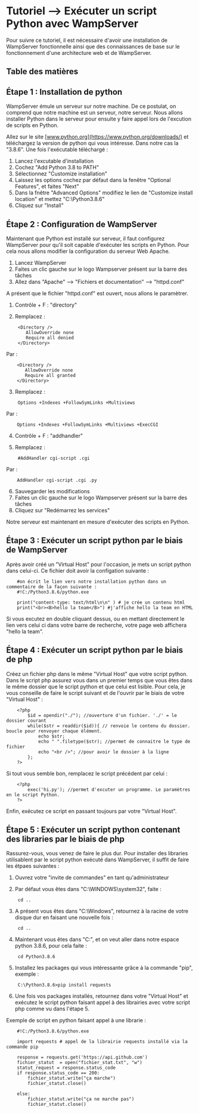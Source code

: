 # Tutoriel --> Exécuter un script Python avec WampServer

Pour suivre ce tutoriel, il est nécessaire d'avoir une installation de WampServer fonctionnelle ainsi que des connaissances de base sur le fonctionnement d'une architecture web et de WampServer.

## Table des matières

## Étape 1 : Installation de python

WampServer émule un serveur sur notre machine. De ce postulat, on comprend que notre machine est un serveur, notre serveur. Nous allons installer Python dans le serveur pour ensuite y faire appel lors de l'excution de scripts en Python.

Allez sur le site [www.python.org](https://www.python.org/downloads/) et téléchargez la version de python qui vous intéresse. Dans notre cas la "3.8.6". Une fois l'exécutable téléchargé :
1. Lancez l'excutable d'installation
2. Cochez "Add Python 3.8 to PATH"
3. Sélectionnez "Customize installation"
4. Laissez les options cochez par défaut dans la fenêtre "Optional Features", et faites "Next"
5. Dans la fnêtre "Advanced Options" modifiez le lien de "Customize install location" et mettez "C:\Python3.8.6"
6. Cliquez sur "Install"

## Étape 2 : Configuration de WampServer

Maintenant que Python est installé sur serveur, il faut configurez WampServer pour qu'il soit capable d'exécuter les scripts en Python. Pour cela nous allons modifier la configuration du serveur Web Apache.

1. Lancez WampServer
2. Faites un clic gauche sur le logo Wampserver présent sur la barre des tâches
3. Allez dans "Apache" --> "Fichiers et documentation" --> "httpd.conf"

A présent que le fichier "httpd.conf" est ouvert, nous allons le paramètrer.
1. Contrôle + F : "directory"
2. Remplacez :

        <Directory />
           AllowOverride none
           Require all denied
        </Directory>

Par :
 
        <Directory />
           AllowOverride none
           Require all granted
        </Directory>

3. Remplacez :

        Options +Indexes +FollowSymLinks +Multiviews
        
Par :

        Options +Indexes +FollowSymLinks +Multiviews +ExecCGI

4. Contrôle + F : "addhandler"
5. Remplacez :

        #AddHandler cgi-script .cgi
        
Par :

        AddHandler cgi-script .cgi .py
        
6. Sauvegarder les modifications
7. Faites un clic gauche sur le logo Wampserver présent sur la barre des tâches
8. Cliquez sur "Redémarrez les services"

Notre serveur est maintenant en mesure d'exécuter des scripts en Python.

## Étape 3 : Exécuter un script python par le biais de WampServer

Après avoir créé un "Virtual Host" pour l'occasion, je mets un script python dans celui-ci. Ce fichier doit avoir la configation suivante :

        #on écrit le lien vers notre installation python dans un commentaire de la façon suivante :
        #!C:/Python3.8.6/python.exe

        print("content-type: text/html\n\n" ) # je crée un contenu html
        print("<br><B>hello la team</B>") #j'affiche hello la team en HTML

Si vous excutez en double cliquant dessus, ou en mettant directement le lien vers celui ci dans votre barre de recherche, votre page web affichera "hello la team".

## Étape 4 : Exécuter un script python par le biais de php

Créez un fichier php dans le même "Virtual Host" que votre script python. Dans le script php assurez vous dans un premier temps que vous êtes dans le même dossier que le script python et que celui est lisible. Pour cela, je vous conseille de faire le script suivant et de l'ouvrir par le biais de votre "Virtual Host" :
        
        <?php
            $id = opendir("./"); //ouverture d'un fichier. './' = le dossier courant
            while($str = readdir($id)){ // renvoie le contenu du dossier. boucle pour renvoyer chaque élément.
                echo $str;
                echo " ".filetype($str); //permet de connaitre le type de fichier
                echo "<br />"; //pour avoir le dossier à la ligne
            };
        ?>
 
 Si tout vous semble bon, remplacez le script précédent par celui :
 
        <?php
            exec('hi.py'); //permet d'excuter un programme. Le paramètres en le script Python.
        ?>
        
  Enfin, exécutez ce script en passant toujours par votre "Virtual Host".
  
  
## Étape 5 : Exécuter un script python contenant des libraries par le biais de php

Rassurez-vous, vous venez de faire le plus dur. Pour installer des libraries utilisablent par le script python exécuté dans WampServer, il suffit de faire les étpaes suivantes :
1. Ouvrez votre "invite de commandes" en tant qu'administrateur
2. Par défaut vous êtes dans "C:\WINDOWS\system32", faite :

        cd ..
4. A présent vous êtes dans "C:\Windows", retournez à la racine de votre disque dur en faisant une nouvelle fois :

        cd ..
5. Maintenant vous êtes dans "C:\", et on veut aller dans notre espace python 3.8.6, pour cela faite :

        cd Python3.8.6
6. Installez les packages qui vous intéressante grâce à la commande "pip", exemple :

        C:\Python3.8.6>pip install requests
        
7. Une fois vos packages installés, retournez dans votre "Virtual Host" et exécutez le script python faisant appel à des librairies avec votre script php comme vu dans l'étape 5.

Exemple de script en python faisant appel à une librarie :

        #!C:/Python3.8.6/python.exe

        import requests # appel de la librairie requests installé via la commande pip

        response = requests.get('https://api.github.com')
        fichier_statut  = open("fichier_stat.txt", "w")
        statut_request = response.status_code
        if response.status_code == 200:
            fichier_statut.write("ça marche")
            fichier_statut.close()

        else:
            fichier_statut.write("ça ne marche pas")
            fichier_statut.close()
